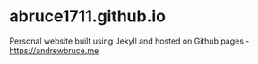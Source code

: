 # abruce1711.github.io
Personal website built using Jekyll and hosted on Github pages - https://andrewbruce.me
